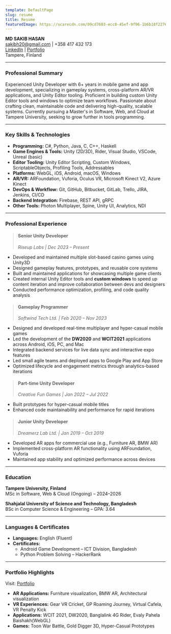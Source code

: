 ```yaml
---
template: DefaultPage
slug: resume
title: Resume
featuredImage: https://ucarecdn.com/09cd7603-ecc0-45ef-9f96-1b6b18f2276e/
---
```

**MD SAKIB HASAN**  
sakibh20@gmail.com | +358 417 432 173  
[L﻿inkedIn](https://linkedin.com/in/skbsec) | [P﻿ortfolio](https://sakibh20.netlify.app/)  
Tampere, Finland

---

### **Professional Summary**
Experienced Unity Developer with 6+ years in mobile game and app development, specializing in gameplay systems, cross-platform AR/VR applications, and Unity Editor tooling. Proficient in building custom Unity Editor tools and windows to optimize team workflows. Passionate about crafting clean, maintainable code and delivering high-quality, scalable systems. Currently pursuing a Master's in Software, Web, and Cloud at Tampere University, seeking to grow further in tools programming.

---

### **Key Skills & Technologies**
- **Programming:** C#, Python, Java, C, C++, Haskell  
- **Game Engines & Tools:** Unity (2D/3D), Rider, Visual Studio, VSCode, Unreal (basic)  
- **Editor Tooling:** Unity Editor Scripting, Custom Windows, ScriptableObjects, Profiling Tools, Addressables  
- **Platforms:** WebGL, iOS, Android, macOS, Windows  
- **AR/VR:** ARFoundation, Vuforia, Oculus VR, Microsoft Kinect V2, Azure Kinect  
- **DevOps & Workflow:** Git, GitHub, Bitbucket, GitLab, Trello, JIRA, Jenkins, CI/CD  
- **Backend Integration:** Firebase, REST API, gRPC  
- **Other Tools:** Photon Multiplayer, Spine, Unity UI, Analytics, NDI

---

### **Professional Experience**

>#### **Senior Unity Developer**  
>*Riseup Labs | Dec 2023 – Present*  

- Developed and maintained multiple slot-based casino games using Unity3D
- Designed gameplay features, prototypes, and reusable core systems
- Built and maintained applications for showcasing multiple game clients
- Created internal Unity Editor tools and **custom windows** to speed up content iteration and improve collaboration between devs and designers
- Conducted performance optimization, profiling, and code quality analysis

>#### **Gameplay Programmer**  
>*Softwind Tech Ltd. | Feb 2020 – Nov 2023*  

- Designed and developed real-time multiplayer and hyper-casual mobile games
- Led the development of the **DW2020** and **WCIT2021** applications across Android, iOS, PC, and Mac
- Integrated backend services for live data sync and interactive expo features
- Led small agile teams and deployed apps to Google Play and App Store
- Optimized lifecycle and engagement metrics through analytics-based iterations


>#### **Part-time Unity Developer**  
>*Creative Fun Games | Jan 2022 – Jul 2022*  

- Built prototypes for hyper-casual mobile titles
- Enhanced code maintainability and performance for rapid iterations

>#### **Junior Unity Developer**  
>*Dreamerz Lab Ltd. | Jan 2019 – Oct 2019*  

- Developed AR apps for commercial use (e.g., Furniture AR, BMW AR)
- Implemented cross-platform AR functionality using ARFoundation, Vuforia
- Maintained app stability and optimized performance across devices

---

### **Education**
**Tampere University, Finland**  
MSc in Software, Web & Cloud (Ongoing) – 2024–2026

**Shahjalal University of Science and Technology, Bangladesh**  
BSc in Computer Science & Engineering – GPA: 3.64

---

### **Languages & Certificates**
- **Languages:** English (Fluent)
- **Certificates:**
  - Android Game Development – ICT Division, Bangladesh  
  - Python Problem Solving – HackerRank

---

### **Portfolio Highlights**
Visit: [ P﻿ortfolio](https://sakibh20.netlify.app/blog/)  
- **AR Applications:** Furniture visualization, BMW AR, Architectural visualization
- **VR Experiences:** Gear VR Cricket, GP Roaming Journey, Virtual Cafela, VR Penalty Kick
- **Applications:** WCIT 2021, DW2020, Banglalink 4G Rider, Evaly Pahela Baishakh(WebGL)
- **Games:** Toon War Battle, Gold Digger 3D, Hyper-Casual Prototypes


